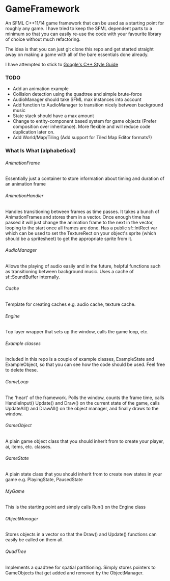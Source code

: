 # GameFramework

An SFML C++11/14 game framework that can be used as a starting point for roughly any game. I have tried to keep the SFML dependent parts to a minimum so that you can easily re-use the code with your favourite library of choice without much refactoring.

The idea is that you can just git clone this repo and get started straight away on making a game with all of the bare essentials done already.

I have attempted to stick to [Google's C++ Style Guide](https://google-styleguide.googlecode.com/svn/trunk/cppguide.html)

### TODO

- Add an animation example
- Collision detection using the quadtree and simple brute-force
- AudioManager should take SFML max instances into account
- Add function to AudioManager to transition nicely between background music
- State stack should have a max amount
- Change to entity-component based system for game objects (Prefer composition over inheritance). More flexible and will reduce code duplication later on.
- Add World/Map/Tiling (Add support for Tiled Map Editor formats?)

### What Is What (alphabetical)

###### AnimationFrame

Essentially just a container to store information about timing and duration of an animation frame

###### AnimationHandler

Handles transitioning between frames as time passes. It takes a bunch of AnimationFrames and stores them in a vector. Once enough time has passed
it will just change the animation frame to the next in the vector, looping to the start once all frames are done. Has a public sf::IntRect var
which can be used to set the TextureRect on your object's sprite (which should be a spritesheet) to get the appropriate sprite from it.

###### AudioManager

Allows the playing of audio easily and in the future, helpful functions such as transitioning between background music. Uses a cache of sf::SoundBuffer internally.

###### Cache

Template for creating caches e.g. audio cache, texture cache.

###### Engine

Top layer wrapper that sets up the window, calls the game loop, etc.

###### Example classes

Included in this repo is a couple of example classes, ExampleState and ExampleObject, so that you can see how the code should be used. Feel free to delete these.

###### GameLoop

The 'heart' of the framework. Polls the window, counts the frame time, calls HandleInput() Update() and Draw() on the current state of the game, calls UpdateAll() and DrawAll() on the object manager, and finally draws to the window.

###### GameObject

A plain game object class that you should inherit from to create your player, ai, items, etc. classes.

###### GameState

A plain state class that you should inherit from to create new states in your game e.g. PlayingState, PausedState

###### MyGame

This is the starting point and simply calls Run() on the Engine class

###### ObjectManager

Stores objects in a vector so that the Draw() and Update() functions can easily be called on them all.

###### QuadTree

Implements a quadtree for spatial partitioning. Simply stores pointers to GameObjects that get added and removed by the ObjectManager.
